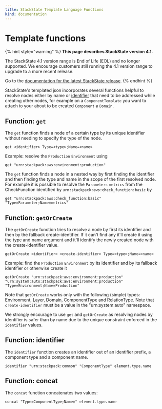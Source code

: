 ```yaml
---
title: StackState Template Language Functions
kind: documentation
---
```


# Template functions

{% hint style="warning" %}
**This page describes StackState version 4.1.** 

The StackState 4.1 version range is End of Life \(EOL\) and no longer supported. We encourage customers still running the 4.1 version range to upgrade to a more recent release.

Go to the [documentation for the latest StackState release](https://docs.stackstate.com/).
{% endhint %}

StackState's templated json incorporates several functions helpful to resolve nodes either by name or [identifier](../../../configure/identifiers.md) that need to be addressed while creating other nodes, for example on a `ComponentTemplate` you want to attach to your about to be created `Component` a `Domain`.

## Function: `get`

The `get` function finds a node of a certain type by its unique identifier without needing to specify the type of the node.

```text
get <identifier> Type=<type>;Name=<name>
```

Example: resolve the `Production` `Environment` using

```text
get "urn:stackpack:aws:environment:production"
```

The `get` function finds a node in a nested way by first finding the identifier and then finding the type and name in the scope of the first resolved node. For example it is possible to resolve the `Parameters` `metrics` from the CheckFunction identified by `urn:stackpack:aws:check_function:basic` by

```text
get "urn:stackpack:aws:check_function:basic" "Type=Parameter;Name=metrics"
```

## Function: `getOrCreate`

The `getOrCreate` function tries to resolve a node by first its identifier and then by the fallback create-identifier. If it can't find any it'll create it using the type and name argument and it'll identify the newly created node with the create-identifier value.

```text
getOrCreate <identifier> <create-identifier> Type=<type>;Name=<name>
```

Example: find the `Production` `Environment` by its identifier and by its fallback identifier or otherwise create it

```text
getOrCreate "urn:stackpack:aws:environment:production" "urn:system:auto:stackpack:aws:environment:production" "Type=Environment;Name=Production"
```

Note that `getOrCreate` works only with the following \(simple\) types: Environment, Layer, Domain, ComponentType and RelationType. Note that `create-identifier` must be a value in the "urn:system:auto" namespace.

We strongly encourage to use `get` and `getOrCreate` as resolving nodes by identifier is safer than by name due to the unique constraint enforced in the `identifier` values.

## Function: identifier

The `identifier` function creates an identifier out of an identifier prefix, a component type and a component name.

```text
identifier "urn:stackpack:common" "ComponentType" element.type.name
```

## Function: concat

The `concat` function concatenates two values:

```text
concat "Type=ComponentType;Name=" element.type.name
```

